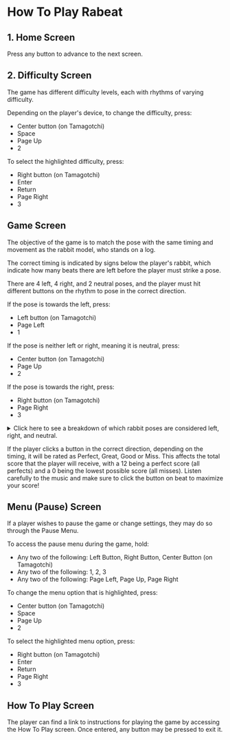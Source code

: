 # How To Play Rabeat

## 1. Home Screen
Press any button to advance to the next screen.

## 2. Difficulty Screen
The game has different difficulty levels, each with rhythms of varying difficulty.

Depending on the player's device, to change the difficulty, press:
- Center button (on Tamagotchi)
- Space
- Page Up
- 2

To select the highlighted difficulty, press:
- Right button (on Tamagotchi)
- Enter
- Return
- Page Right
- 3

## Game Screen
The objective of the game is to match the pose with the same timing and movement as the rabbit model, who stands on a log.

The correct timing is indicated by signs below the player's rabbit, which indicate how many beats there are left before the player must strike a pose.

There are 4 left, 4 right, and 2 neutral poses, and the player must hit different buttons on the rhythm to pose in the correct direction.

If the pose is towards the left, press:
- Left button (on Tamagotchi)
- Page Left
- 1

If the pose is neither left or right, meaning it is neutral, press:
- Center button (on Tamagotchi)
- Page Up
- 2

If the pose is towards the right, press:
- Right button (on Tamagotchi)
- Page Right
- 3

<details>
    <summary>
    Click here to see a breakdown of which rabbit poses are considered left, right, and neutral.
    </summary>

### Left Poses
![left1.bmp](./art/user_rabbit/left1.bmp)
![left2.bmp](./art/user_rabbit/left2.bmp)
![left3.bmp](./art/user_rabbit/left3.bmp)
![left4.bmp](./art/user_rabbit/left4.bmp)

### Right Poses
![right1.bmp](./art/user_rabbit/right1.bmp)
![right2.bmp](./art/user_rabbit/right2.bmp)
![right3.bmp](./art/user_rabbit/right3.bmp)
![right4.bmp](./art/user_rabbit/right4.bmp)

### Neutral Poses
![back.bmp](./art/user_rabbit/back.bmp)
![duck.bmp](./art/user_rabbit/duck.bmp)
</details>

If the player clicks a button in the correct direction, depending on the timing, it will be rated as Perfect, Great, Good or Miss.
This affects the total score that the player will receive, with a 12 being a perfect score (all perfects) and a 0 being the lowest possible score (all misses).
Listen carefully to the music and make sure to click the button on beat to maximize your score!

## Menu (Pause) Screen
If a player wishes to pause the game or change settings, they may do so through the Pause Menu.

To access the pause menu during the game, hold:
- Any two of the following: Left Button, Right Button, Center Button (on Tamagotchi)
- Any two of the following: 1, 2, 3
- Any two of the following: Page Left, Page Up, Page Right

To change the menu option that is highlighted, press:
- Center button (on Tamagotchi)
- Space
- Page Up
- 2

To select the highlighted menu option, press:
- Right button (on Tamagotchi)
- Enter
- Return
- Page Right
- 3

## How To Play Screen
The player can find a link to instructions for playing the game by accessing the How To Play screen. 
Once entered, any button may be pressed to exit it.
